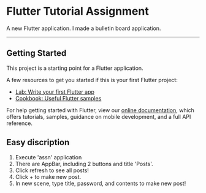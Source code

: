 # Flutter Tutorial Assignment

A new Flutter application. I made a bulletin board application.

---
## Getting Started

This project is a starting point for a Flutter application.

A few resources to get you started if this is your first Flutter project:

- [Lab: Write your first Flutter app](https://flutter.dev/docs/get-started/codelab)
- [Cookbook: Useful Flutter samples](https://flutter.dev/docs/cookbook)

For help getting started with Flutter, view our
[online documentation](https://flutter.dev/docs), which offers tutorials,
samples, guidance on mobile development, and a full API reference.

## Easy discription

1. Execute 'assn' application
2. There are AppBar, including 2 buttons and title 'Posts'.
3. Click refresh to see all posts!
4. Click + to make new post. 
5. In new scene, type title, password, and contents to make new post!
